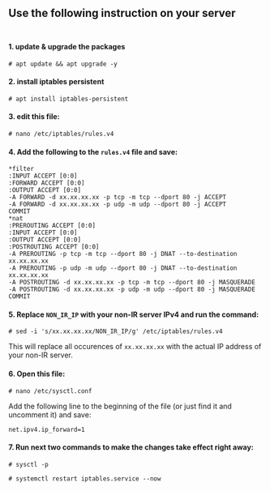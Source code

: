## Use the following instruction on your server</br></br>
#### 1. update & upgrade the packages </br>
```shell script
# apt update && apt upgrade -y
``` 
#### 2. install iptables persistent </br>
```shell script
# apt install iptables-persistent
``` 
#### 3. edit this file: </br>
```shell script
# nano /etc/iptables/rules.v4
``` 
#### 4. Add the following to the `rules.v4` file and save:</br>
```shell script
*filter
:INPUT ACCEPT [0:0]
:FORWARD ACCEPT [0:0]
:OUTPUT ACCEPT [0:0]
-A FORWARD -d xx.xx.xx.xx -p tcp -m tcp --dport 80 -j ACCEPT
-A FORWARD -d xx.xx.xx.xx -p udp -m udp --dport 80 -j ACCEPT
COMMIT
*nat
:PREROUTING ACCEPT [0:0]
:INPUT ACCEPT [0:0]
:OUTPUT ACCEPT [0:0]
:POSTROUTING ACCEPT [0:0]
-A PREROUTING -p tcp -m tcp --dport 80 -j DNAT --to-destination xx.xx.xx.xx
-A PREROUTING -p udp -m udp --dport 80 -j DNAT --to-destination xx.xx.xx.xx
-A POSTROUTING -d xx.xx.xx.xx -p tcp -m tcp --dport 80 -j MASQUERADE
-A POSTROUTING -d xx.xx.xx.xx -p udp -m udp --dport 80 -j MASQUERADE
COMMIT
``` 
#### 5. Replace `NON_IR_IP` with your non-IR server IPv4 and run the command:</br>
```shell script
# sed -i 's/xx.xx.xx.xx/NON_IR_IP/g' /etc/iptables/rules.v4
```
This will replace all occurences of `xx.xx.xx.xx` with the actual IP address of your non-IR server.</br>
#### 6. Open this file:</br>
```shell script
# nano /etc/sysctl.conf
```
Add the following line to the beginning of the file (or just find it and uncomment it) and save:</br>
```shell script
net.ipv4.ip_forward=1
```
#### 7. Run next two commands to make the changes take effect right away:</br>
```shell script
# sysctl -p
```
```shell script
# systemctl restart iptables.service --now
```
